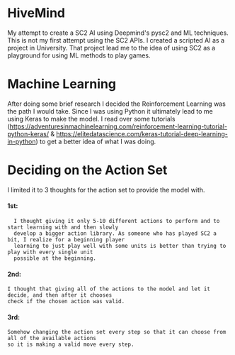 # HiveMind
My attempt to create a SC2 AI using Deepmind's pysc2 and ML techniques. This is not my first attempt using the SC2 APIs. I created a scripted AI as a project in University. That project lead me to the idea of using SC2 as a playground for using ML methods to play games.


# Machine Learning
After doing some brief research I decided the Reinforcement Learning was the path I would take. Since I was using Python it ultimately lead to me using Keras to make the model. I read over some tutorials (https://adventuresinmachinelearning.com/reinforcement-learning-tutorial-python-keras/ & https://elitedatascience.com/keras-tutorial-deep-learning-in-python) to get a better idea of what I was doing. 

# Deciding on the Action Set
I limited it to 3 thoughts for the action set to provide the model with. 
  #### 1st:
      I thought giving it only 5-10 different actions to perform and to start learning with and then slowly 
      develop a bigger action library. As someone who has played SC2 a bit, I realize for a beginning player
      learning to just play well with some units is better than trying to play with every single unit 
      possible at the beginning.
    
  #### 2nd:
    I thought that giving all of the actions to the model and let it decide, and then after it chooses 
    check if the chosen action was valid.
  #### 3rd:
    Somehow changing the action set every step so that it can choose from all of the available actions 
    so it is making a valid move every step. 
